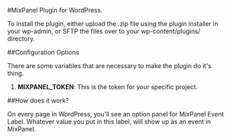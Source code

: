 #MixPanel Plugin for WordPress. 

To install the plugin, either upload the .zip file using the plugin installer in your wp-admin, or
SFTP the files over to your wp-content/plugins/ directory.

##Configuration Options

There are some variables that are necessary to make the plugin do it's thing. 

1. **MIXPANEL_TOKEN**: This is the token for your specific project. 


##How does it work? 

On every page in WordPress, you'll see an option panel for MixPanel Event Label. Whatever value you put in this label, will
show up as an event in MixPanel.
